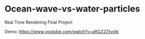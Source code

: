 # Ocean-wave-vs-water-particles
Real Time Rendering Final Project

Demo: https://www.youtube.com/watch?v=aRGZ2Ztvotk
